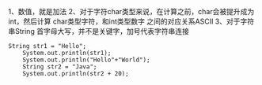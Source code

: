 
1、数值，就是加法
2、对于字符char类型来说，在计算之前，char会被提升成为int，然后计算
char类型字符，和int类型数字 之间的对应关系ASCII
3、对于字符串String 首字母大写，并不是关键字，加号代表字符串连接

	String str1 = "Hello";
		System.out.println(str1);
		System.out.println("Hello"+"World");
		String str2 = "Java";
		System.out.println(str2 + 20);